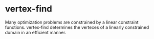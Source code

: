 # vertex-find
Many optimization problems are constrained by a linear constraint functions. vertex-find determines the verteces of a linearly constrained domain in an efficient manner.
